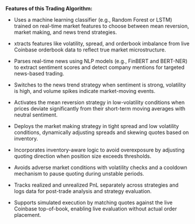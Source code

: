 **Features of this Trading Algorithm:**

- Uses a machine learning classifier (e.g., Random Forest or LSTM) trained on real-time market features to choose between mean reversion, market making, and news trend strategies.

- xtracts features like volatility, spread, and orderbook imbalance from live Coinbase orderbook data to reflect true market microstructure.

- Parses real-time news using NLP models (e.g., FinBERT and BERT-NER) to extract sentiment scores and detect company mentions for targeted news-based trading.

- Switches to the news trend strategy when sentiment is strong, volatility is high, and volume spikes indicate market-moving events.

- Activates the mean reversion strategy in low-volatility conditions when prices deviate significantly from their short-term moving averages with neutral sentiment.

- Deploys the market making strategy in tight spread and low volatility conditions, dynamically adjusting spreads and skewing quotes based on inventory.

- Incorporates inventory-aware logic to avoid overexposure by adjusting quoting direction when position size exceeds thresholds.

- Avoids adverse market conditions with volatility checks and a cooldown mechanism to pause quoting during unstable periods.

- Tracks realized and unrealized PnL separately across strategies and logs data for post-trade analysis and strategy evaluation.

- Supports simulated execution by matching quotes against the live Coinbase top-of-book, enabling live evaluation without actual order placement.
